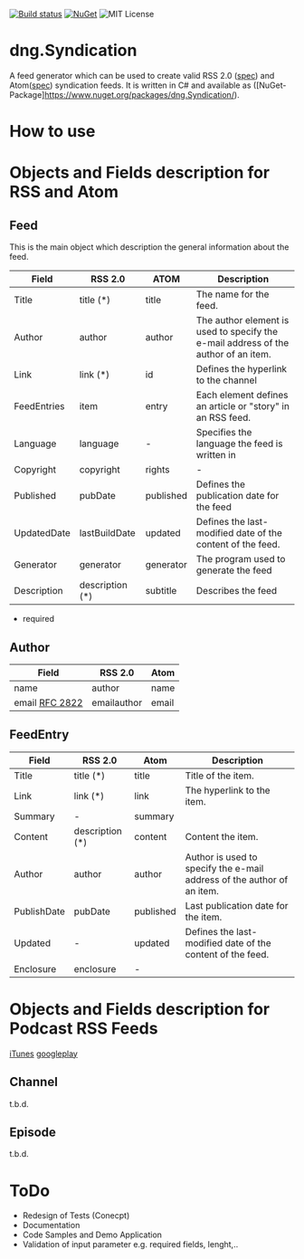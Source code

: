 [![Build status](https://ci.appveyor.com/api/projects/status/80gqbde41fru5wlb/branch/master?svg=true)](https://ci.appveyor.com/project/dotnetgeek/dng-syndication/branch/master)
[![NuGet](https://img.shields.io/nuget/v/dng.Syndication.svg)](https://www.nuget.org/packages/dng.Syndication)
![MIT License](https://img.shields.io/badge/license-MIT-orange.svg)

# dng.Syndication

A feed generator which can be used to create valid RSS 2.0 ([spec](http://cyber.harvard.)) and Atom([spec](https://tools.ietf.org/html/rfc4287)) syndication  feeds. It is written in C# and available as ([NuGet-Package]https://www.nuget.org/packages/dng.Syndication/).


# How to use


# Objects and Fields description for RSS and Atom

## Feed

This is the main object which description the general information about the feed.

| Field  | RSS 2.0 | ATOM  | Description |
|--------|---------|-------|-------------|
| Title | title (*) | title | The name for the feed.|
| Author | author | author | The author element is used to specify the e-mail address of the author of an item. |
| Link | link (*) | id | Defines the hyperlink to the channel |
| FeedEntries | item | entry | Each <item> element defines an article or "story" in an RSS feed. |
| Language | language | - | Specifies the language the feed is written in |
| Copyright | copyright | rights | - |
| Published | pubDate | published | Defines the publication date for the feed |
| UpdatedDate | lastBuildDate | updated |  Defines the last-modified date of the content of the feed. |
| Generator | generator | generator | The program used to generate the feed |
| Description | description (*) | subtitle |  Describes the feed |


* required

## Author

| Field | RSS 2.0 | Atom |
|-------|---------|------|
| name  | author | name |
| email [RFC 2822](http://tools.ietf.org/html/rfc2822) | emailauthor | email |


## FeedEntry

| Field | RSS 2.0 | Atom | Description |
|-------|---------|------|-------------|
| Title | title (*) | title | Title of the item. |
| Link | link (*) | link | The hyperlink to the item. |
| Summary | - | summary |
| Content | description (*) | content | Content the item. |
| Author | author | author | Author is used to specify the e-mail address of the author of an item. |
| PublishDate | pubDate | published | Last publication date for the item. |
| Updated | - | updated | Defines the last-modified date of the content of the feed. |
| Enclosure | enclosure  | - | 

# Objects and Fields description for Podcast RSS Feeds

[iTunes](https://help.apple.com/itc/podcasts_connect/#/itcb54353390)
[googleplay](https://developers.google.com/search/reference/podcast/rss-feed)

## Channel

t.b.d.

## Episode

t.b.d.

# ToDo

* Redesign of Tests (Conecpt)
* Documentation
* Code Samples and Demo Application
* Validation of input parameter e.g. required fields, lenght,..